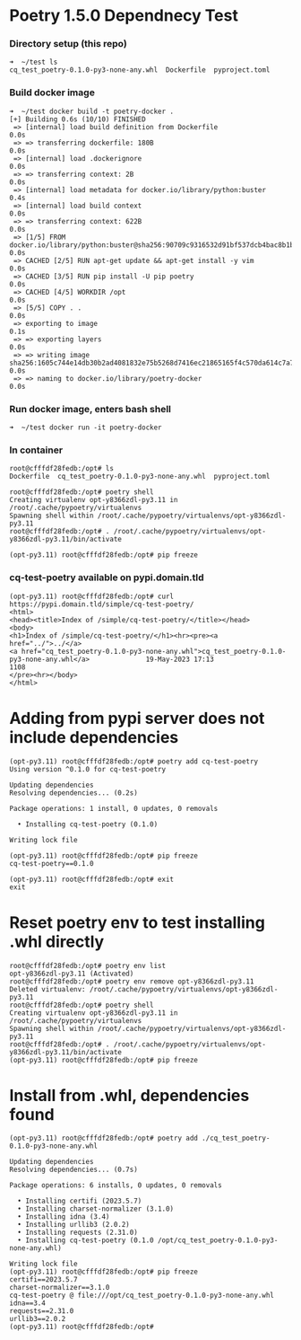 # Poetry 1.5.0 Dependnecy Test

### Directory setup (this repo)

    ➜  ~/test ls
    cq_test_poetry-0.1.0-py3-none-any.whl  Dockerfile  pyproject.toml

### Build docker image

    ➜  ~/test docker build -t poetry-docker .
    [+] Building 0.6s (10/10) FINISHED
     => [internal] load build definition from Dockerfile                                                                                                  0.0s
     => => transferring dockerfile: 180B                                                                                                                  0.0s
     => [internal] load .dockerignore                                                                                                                     0.0s
     => => transferring context: 2B                                                                                                                       0.0s
     => [internal] load metadata for docker.io/library/python:buster                                                                                      0.4s
     => [internal] load build context                                                                                                                     0.0s
     => => transferring context: 622B                                                                                                                     0.0s
     => [1/5] FROM docker.io/library/python:buster@sha256:90709c9316532d91bf537dcb4bac8b1b97407ff77f189bcd8e07d8edcbfe7705                                0.0s
     => CACHED [2/5] RUN apt-get update && apt-get install -y vim                                                                                         0.0s
     => CACHED [3/5] RUN pip install -U pip poetry                                                                                                        0.0s
     => CACHED [4/5] WORKDIR /opt                                                                                                                         0.0s
     => [5/5] COPY . .                                                                                                                                    0.0s
     => exporting to image                                                                                                                                0.1s
     => => exporting layers                                                                                                                               0.0s
     => => writing image sha256:1605c744e14db30b2ad4081832e75b5268d7416ec21865165f4c570da614c7a7                                                          0.0s
     => => naming to docker.io/library/poetry-docker                                                                                                      0.0s

### Run docker image, enters bash shell
    ➜  ~/test docker run -it poetry-docker

### In container
    root@cfffdf28fedb:/opt# ls
    Dockerfile  cq_test_poetry-0.1.0-py3-none-any.whl  pyproject.toml

    root@cfffdf28fedb:/opt# poetry shell
    Creating virtualenv opt-y8366zdl-py3.11 in /root/.cache/pypoetry/virtualenvs
    Spawning shell within /root/.cache/pypoetry/virtualenvs/opt-y8366zdl-py3.11
    root@cfffdf28fedb:/opt# . /root/.cache/pypoetry/virtualenvs/opt-y8366zdl-py3.11/bin/activate

    (opt-py3.11) root@cfffdf28fedb:/opt# pip freeze

### cq-test-poetry available on pypi.domain.tld
    (opt-py3.11) root@cfffdf28fedb:/opt# curl https://pypi.domain.tld/simple/cq-test-poetry/
    <html>
    <head><title>Index of /simple/cq-test-poetry/</title></head>
    <body>
    <h1>Index of /simple/cq-test-poetry/</h1><hr><pre><a href="../">../</a>
    <a href="cq_test_poetry-0.1.0-py3-none-any.whl">cq_test_poetry-0.1.0-py3-none-any.whl</a>              19-May-2023 17:13                1108
    </pre><hr></body>
    </html>

# Adding from pypi server does not include dependencies
    (opt-py3.11) root@cfffdf28fedb:/opt# poetry add cq-test-poetry
    Using version ^0.1.0 for cq-test-poetry

    Updating dependencies
    Resolving dependencies... (0.2s)

    Package operations: 1 install, 0 updates, 0 removals

      • Installing cq-test-poetry (0.1.0)

    Writing lock file

    (opt-py3.11) root@cfffdf28fedb:/opt# pip freeze
    cq-test-poetry==0.1.0

    (opt-py3.11) root@cfffdf28fedb:/opt# exit
    exit

# Reset poetry env to test installing .whl directly
    root@cfffdf28fedb:/opt# poetry env list
    opt-y8366zdl-py3.11 (Activated)
    root@cfffdf28fedb:/opt# poetry env remove opt-y8366zdl-py3.11
    Deleted virtualenv: /root/.cache/pypoetry/virtualenvs/opt-y8366zdl-py3.11
    root@cfffdf28fedb:/opt# poetry shell
    Creating virtualenv opt-y8366zdl-py3.11 in /root/.cache/pypoetry/virtualenvs
    Spawning shell within /root/.cache/pypoetry/virtualenvs/opt-y8366zdl-py3.11
    root@cfffdf28fedb:/opt# . /root/.cache/pypoetry/virtualenvs/opt-y8366zdl-py3.11/bin/activate
    (opt-py3.11) root@cfffdf28fedb:/opt# pip freeze

# Install from .whl, dependencies found
    (opt-py3.11) root@cfffdf28fedb:/opt# poetry add ./cq_test_poetry-0.1.0-py3-none-any.whl

    Updating dependencies
    Resolving dependencies... (0.7s)

    Package operations: 6 installs, 0 updates, 0 removals

      • Installing certifi (2023.5.7)
      • Installing charset-normalizer (3.1.0)
      • Installing idna (3.4)
      • Installing urllib3 (2.0.2)
      • Installing requests (2.31.0)
      • Installing cq-test-poetry (0.1.0 /opt/cq_test_poetry-0.1.0-py3-none-any.whl)

    Writing lock file
    (opt-py3.11) root@cfffdf28fedb:/opt# pip freeze
    certifi==2023.5.7
    charset-normalizer==3.1.0
    cq-test-poetry @ file:///opt/cq_test_poetry-0.1.0-py3-none-any.whl
    idna==3.4
    requests==2.31.0
    urllib3==2.0.2
    (opt-py3.11) root@cfffdf28fedb:/opt#


